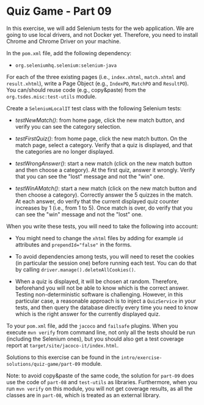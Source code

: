 # Quiz Game - Part 09

In this exercise, we will add Selenium tests for the web application.
We are going to use local drivers, and not Docker yet.
Therefore, you need to install Chrome and Chrome Driver on your machine.

In the `pom.xml` file, add the following dependency:


* `org.seleniumhq.selenium:selenium-java`


For each of the three existing pages (i.e., `index.xhtml`, `match.xhtml` and `result.xhtml`),
write a Page Object (e.g., `IndexPO`, `MatchPO` and `ResultPO`).
You can/should reuse code (e.g., copy&paste) from the `org.tsdes.misc:test-utils` module.


Create a `SeleniumLocalIT` test class with the following Selenium tests:

* *testNewMatch()*: from home page, click the new match button, and verify you can see
                    the category selection.

* *testFirstQuiz()*: from home page, click the new match button. On the match page,
                     select a category. 
                     Verify that a quiz is displayed, and that the categories are no
                     longer displayed.
                                          
* *testWrongAnswer()*: start a new match (click on the new match button and then choose a category).
                       At the first quiz, answer it wrongly.
                       Verify that you can see the "lost" message and not the "win" one.                     

* *testWinAMatch()*: start a new match (click on the new match button and then choose a category).
                     Correctly answer the 5 quizzes in the match.
                     At each answer, do verify that the current displayed quiz counter 
                     increases by 1 (i.e., from 1 to 5).
                     Once match is over, do verify that you can see the "win" message and not 
                     the "lost" one.                        

       
When you write these tests, you will need to take the following into account:

* You might need to change the `xhtml` files by adding for example `id` attributes and 
  `prependId="false"` in the forms.
    
* To avoid dependencies among tests, you will need to reset the cookies (in particular the
  session one) before running each test. You can do that by calling 
  `driver.manage().deleteAllCookies()`.
  
* When a quiz is displayed, it will be chosen at random. Therefore, beforehand you will
  not be able to know which is the correct answer.
  Testing non-deterministic software is challenging.
  However, in this particular case, a reasonable approach is to inject a `QuizService` in 
  your tests, and then query the database directly every time you need to know which is 
  the right answer for the currently displayed quiz.    
                    

To your `pom.xml` file, add the `jacoco` and `failsafe` plugins.
When you execute `mvn verify` from command line, not only all the tests 
should be run (including the Selenium ones), but you should also get a test coverage
report at `target/site/jacoco-it/index.html`. 

Solutions to this exercise can be found in the 
`intro/exercise-solutions/quiz-game/part-09` module. 

Note: to avoid copy&paste of the same code, the solution for `part-09` does
use the code of `part-08` and `test-utils` as libraries.
Furthermore, when you run `mvn verify` on this module, you will not get
coverage results, as all the classes are in `part-08`, which is treated as an
external library.

